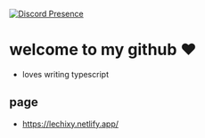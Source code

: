 [![Discord Presence](https://lanyard.cnrad.dev/api/391511241786654721)](https://discord.com/users/391511241786654721)

# welcome to my github ❤️
- loves writing typescript

## page
- https://lechixy.netlify.app/
